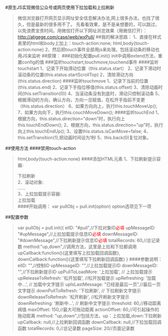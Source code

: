 #原生JS实现微信公众号或网页使用下拉加载和上拉刷新
>微信浏览器打开网页显示网址安全信息解决办法,网上很多办法，也找了很久，但是最新的很多用不了。
>先看看效果，是不是亲想要的，可以跳过，以免浪费宝贵时间。用微信打开以下网址浏览效果（用微信打开）：http://atigege.com/case/web/wxPull/
##我的解决思路：
>1、直接在样式表里的html和body上加上：touch-action:none;
    html,body{touch-action:none}
>2、然后把touch事件全部用js来处理。包括滚动条的移动也用JS来监听
##原理：
###初始化配置pull.init()
>init中调用extend方法，重置config的值
###监听touchstart,touchmove,touchend事件
####监听touchstart
>1、记录下开始滑动位置（this.status.start）
>2、记录下滑动时滚动条的位置(this.status.startScrollTop)
>2、清除滑动方向(this.status.direction)
####监听touchmove
>1、记录下当前的位置(this.status.end)
>2、记录下手指位移值(this.status.offset)
>3、清除动画时间(this.setTransition(0))
>4、当滚动条没有到底时，滑动只控制滚动条
>5、根据滑动的方向，确认方向，方向一旦赋值，在松开手指前不变更（this.status.direction）
>6、如果方向向上，执行this.touchMoveUp();
>7、如果方向向下，执行this.couchMoveDown();
####监听touchEnd
>1、根据方向，this.status.direction="down"时，执行向上this.touchEndDown();
>2、根据方向，this.status.direction="up"时，执行向上this.touchEndUp();
>3、设置this.status.isCanMove=false;
>4、this.setTransition(1),把动画时间设为1秒
>5、this.back(0)复位对象。


##使用方法
####禁用touch-action
>html,body{touch-action:none}
####添加HTML元素
>1、下拉刷新提示容器:<div id="downMessage"><div class="txt">下拉刷新</div></div>
>2、滚动对象:<div id="pull">......</div>
>3、上拉加载提示容器:<div id="upMessage"><div class="txt">上拉加载</div></div>
####开始调用：
>var pullObj = pull.init(option)
>option选项见下一项

##配置参数
>var pullObj = pull.init({
        elID: "#pull",//下拉对象ID<font color=ff0000>必填</font>
        upMessageID: "#upMessage",//上拉加载提示信息ID<font color=ff0000>必填</font>
        downMessageID: "#downMessage",//下拉刷新提示信息ID<font color=ff0000>必填</font>
        totalRecords: 60,//总记录数
        method:"up,down",//调用方法，这里是上拉和下拉都调用
        upCallback:function(){这里填写上拉加载回调函数},
        downCallback:function(){这里填写下拉刷新回调函数}
        }
####参数说明：
>        elID: "",//控制ID
>         upMessageID: "",//上拉加载提示ID
>         downMessageID: "",//下拉刷新提示ID
>         upPullToLoadMore: '上拉加载', // 上拉加载提示
>         upReleaseToRefresh: '松开加载', //松开加载提示
>         upRefreshing: '加载中…', // 加载中文字提示
>         upIsLastMessage: "已经是最后一页",//最后一页文字提示
>         downPullToRefresh: '下拉刷新', // 下拉刷新文字提示
>         downReleaseToRefresh: '松开刷新', //松开刷新文字提示
>         downRefreshing: '刷新中…', // 刷新中文字提示
>         threshold: 60,//移动距离阀值
>         maxOffset: 150,//最大可拖动距离
>         actionOffset: 60,//可引起操作的拖动距离
>         method: "up,down",//包括方法，up：上拉加载,down:下拉刷新
>         upCallback: null,//上拉刷新回调函数
>         downCallback: null,//下拉加载回调函数
>         totalRecords: 0,//总记录数
>         pageSize: 20//页面记录数